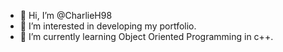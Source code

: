- 👋 Hi, I’m @CharlieH98
- 👀 I’m interested in developing my portfolio.
- 🌱 I’m currently learning Object Oriented Programming in c++.

<!---
CharlieH98/CharlieH98 is a ✨ special ✨ repository because its `README.md` (this file) appears on your GitHub profile.
You can click the Preview link to take a look at your changes.
--->

